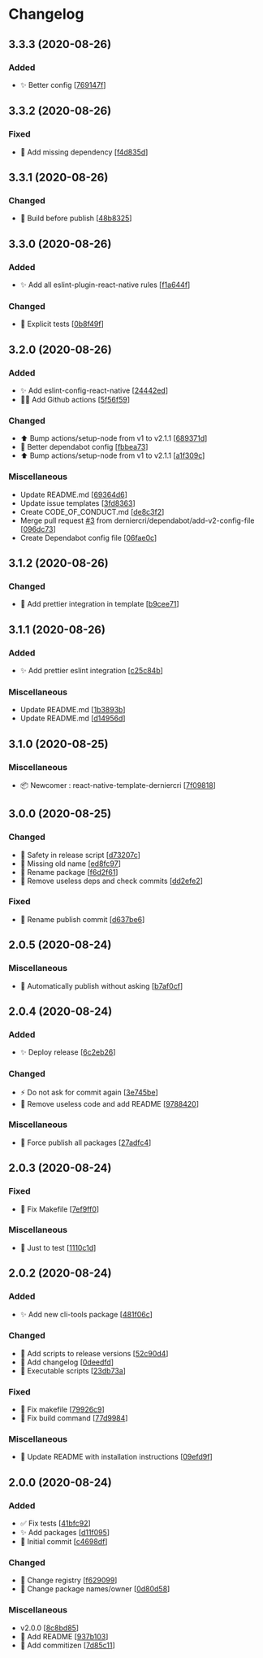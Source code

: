 # Changelog

<a name="3.3.3"></a>
## 3.3.3 (2020-08-26)

### Added

- ✨ Better config [[769147f](https://github.com/derniercri/packages/commit/769147f4960c28f825e346dc5012d1407137a2d4)]


<a name="3.3.2"></a>
## 3.3.2 (2020-08-26)

### Fixed

- 🐛 Add missing dependency [[f4d835d](https://github.com/derniercri/packages/commit/f4d835d6d4e28a0179eebc1fef5a42d01156ff7a)]


<a name="3.3.1"></a>
## 3.3.1 (2020-08-26)

### Changed

- 🔧 Build before publish [[48b8325](https://github.com/derniercri/packages/commit/48b83253732681b2f06c2046af5a4754e0a16551)]


<a name="3.3.0"></a>
## 3.3.0 (2020-08-26)

### Added

- ✨ Add all eslint-plugin-react-native rules [[f1a644f](https://github.com/derniercri/packages/commit/f1a644f10cb89f2942323fd79d47d607e083707c)]

### Changed

- 🎨 Explicit tests [[0b8f49f](https://github.com/derniercri/packages/commit/0b8f49ff949136339b730d3999dbb61ce7ac1cb9)]


<a name="3.2.0"></a>
## 3.2.0 (2020-08-26)

### Added

- ✨ Add eslint-config-react-native [[24442ed](https://github.com/derniercri/packages/commit/24442edba4bf8af2fa383300f4c0b63e64cc58de)]
- 👷‍♂️ Add Github actions [[5f56f59](https://github.com/derniercri/packages/commit/5f56f598721a0f47e0d402c589ba72c16fd62f0a)]

### Changed

- ⬆️ Bump actions/setup-node from v1 to v2.1.1 [[689371d](https://github.com/derniercri/packages/commit/689371d471bfa145ecf7d101929ff5774e0f4cb2)]
- 🔧 Better dependabot config [[fbbea73](https://github.com/derniercri/packages/commit/fbbea73fd0e6639863c1e718f34be5d829c9be4c)]
- ⬆️ Bump actions/setup-node from v1 to v2.1.1 [[a1f309c](https://github.com/derniercri/packages/commit/a1f309c247a023b15f4843087afd1617bb728288)]

### Miscellaneous

-  Update README.md [[69364d6](https://github.com/derniercri/packages/commit/69364d6c59aea48ffcb63b0f916c981e7e4fe499)]
-  Update issue templates [[3fd8363](https://github.com/derniercri/packages/commit/3fd8363e223aa39a759252f5c7121aa5b51ec438)]
-  Create CODE_OF_CONDUCT.md [[de8c3f2](https://github.com/derniercri/packages/commit/de8c3f2800eaff7ed6ab68a38b167896240e0c1b)]
-  Merge pull request [#3](https://github.com/derniercri/packages/issues/3) from derniercri/dependabot/add-v2-config-file [[096dc73](https://github.com/derniercri/packages/commit/096dc7322995d69d3749e9915489c3582dde8343)]
-  Create Dependabot config file [[06fae0c](https://github.com/derniercri/packages/commit/06fae0cb63b9e65309058677688fe88b72f922f2)]


<a name="3.1.2"></a>
## 3.1.2 (2020-08-26)

### Changed

- 🎨 Add prettier integration in template [[b9cee71](https://github.com/derniercri/packages/commit/b9cee7137fd49086d108f1cfb4f956c3f0281636)]


<a name="3.1.1"></a>
## 3.1.1 (2020-08-26)

### Added

- ✨ Add prettier eslint integration [[c25c84b](https://github.com/derniercri/packages/commit/c25c84bee31e1ead9f0b4e257bdd191795783099)]

### Miscellaneous

-  Update README.md [[1b3893b](https://github.com/derniercri/packages/commit/1b3893bde35f42b5bf28f92944b0f67154b0f694)]
-  Update README.md [[d14956d](https://github.com/derniercri/packages/commit/d14956d567b4d92c5e9870f3cd87ae076d2c9089)]


<a name="3.1.0"></a>
## 3.1.0 (2020-08-25)

### Miscellaneous

- 📦 Newcomer : react-native-template-derniercri [[7f09818](https://github.com/derniercri/packages/commit/7f098181ad1cea4f63a219b81fec6e9e5ae9b107)]


<a name="3.0.0"></a>
## 3.0.0 (2020-08-25)

### Changed

- 🔧 Safety in release script [[d73207c](https://github.com/derniercri/packages/commit/d73207cde8477a54347d9f92879152a5b57c7877)]
- 🎨 Missing old name [[ed8fc97](https://github.com/derniercri/packages/commit/ed8fc976067f4e42ec3cfd0817ec4846d39bb17f)]
- 🎨 Rename package [[f6d2f61](https://github.com/derniercri/packages/commit/f6d2f61026722e6d9b5b8b4ec6b09c54d42016e2)]
- 🔧 Remove useless deps and check commits [[dd2efe2](https://github.com/derniercri/packages/commit/dd2efe2d526cb23e06dbf2da11fcaf40018b56f5)]

### Fixed

- 🐛 Rename publish commit [[d637be6](https://github.com/derniercri/packages/commit/d637be60c3233fc8b06a097abd2296ae533f8f62)]


<a name="2.0.5"></a>
## 2.0.5 (2020-08-24)

### Miscellaneous

- 🚀 Automatically publish without asking [[b7af0cf](https://github.com/derniercri/packages/commit/b7af0cf81ab4d6a3cab10199ba2eca21b5e0db92)]


<a name="2.0.4"></a>
## 2.0.4 (2020-08-24)

### Added

- ✨ Deploy release [[6c2eb26](https://github.com/derniercri/packages/commit/6c2eb26c0640b42337298f1a5f7fdaeb599b3137)]

### Changed

- ⚡ Do not ask for commit again [[3e745be](https://github.com/derniercri/packages/commit/3e745be5c6c912faff154b299545d374dee81bf1)]
- 🎨 Remove useless code and add README [[9788420](https://github.com/derniercri/packages/commit/978842037476ed39ba348b3baae5ca0a48c8e14a)]

### Miscellaneous

- 🚀 Force publish all packages [[27adfc4](https://github.com/derniercri/packages/commit/27adfc4bb4aa65155af311e54c3718a1e47c16be)]


<a name="2.0.3"></a>
## 2.0.3 (2020-08-24)

### Fixed

- 🐛 Fix Makefile [[7ef9ff0](https://github.com/derniercri/packages/commit/7ef9ff0ff2960329add668a504913e95e0328ba2)]

### Miscellaneous

- 🍻 Just to test [[1110c1d](https://github.com/derniercri/packages/commit/1110c1d2c58f1fe445766eee43ec3b7dea47bf3f)]


<a name="2.0.2"></a>
## 2.0.2 (2020-08-24)

### Added

- ✨ Add new cli-tools package [[481f06c](https://github.com/derniercri/packages/commit/481f06cb37e859ff170e91ab2b9d7f1c36c03389)]

### Changed

- 🔧 Add scripts to release versions [[52c90d4](https://github.com/derniercri/packages/commit/52c90d4bb0b84619bce27771ad4314e4b73af12d)]
- 🔧 Add changelog [[0deedfd](https://github.com/derniercri/packages/commit/0deedfddd61a9da3ddd461e35d530653caef5d6b)]
- 🎨 Executable scripts [[23db73a](https://github.com/derniercri/packages/commit/23db73ad48bbb9aa6e8dc1337efbb5d009e85690)]

### Fixed

- 🐛 Fix makefile [[79926c9](https://github.com/derniercri/packages/commit/79926c9cb65d2d79724ae20f9fc120c64049bf99)]
- 🐛 Fix build command [[77d9984](https://github.com/derniercri/packages/commit/77d9984d3066dc4913de6dff8bb33db343fa8eb0)]

### Miscellaneous

- 📝 Update README with installation instructions [[09efd9f](https://github.com/derniercri/packages/commit/09efd9fc288ab4e8b74530481e87479447fb414b)]


<a name="2.0.0"></a>
## 2.0.0 (2020-08-24)

### Added

- ✅ Fix tests [[41bfc92](https://github.com/derniercri/packages/commit/41bfc92c24470a0cee99196511b6b1632fd2ad83)]
- ✨ Add packages [[d11f095](https://github.com/derniercri/packages/commit/d11f095296e9f9856c541e93fd32f053e19e7d97)]
- 🎉 Initial commit [[c4698df](https://github.com/derniercri/packages/commit/c4698df7372018cda5a73615caf815a36431844d)]

### Changed

- 🔧 Change registry [[f629099](https://github.com/derniercri/packages/commit/f629099eeff22e277eb39c5fe45a91b4725c1f7b)]
- 🎨 Change package names/owner [[0d80d58](https://github.com/derniercri/packages/commit/0d80d58c05ba883b90cb1c6a4e96b4713f7484a2)]

### Miscellaneous

-  v2.0.0 [[8c8bd85](https://github.com/derniercri/packages/commit/8c8bd85123e861ee62b156259e02a0a367ad1ac9)]
- 📝 Add README [[937b103](https://github.com/derniercri/packages/commit/937b10363cb4b63b8e996b42332a16c6071f200d)]
-  👷  Add commitizen [[7d85c11](https://github.com/derniercri/packages/commit/7d85c11131ded96183a585d2c63e012e5faeddbb)]


